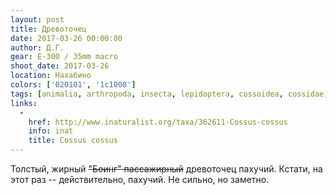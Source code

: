 ```yaml
---
layout: post
title: Древоточец
date: 2017-03-26 00:00:00
author: Д.Г.
gear: E-300 / 35mm macro
shoot_date: 2017-03-26
location: Нахабино
colors: ['020101', '1c1008']
tags: [animalia, arthropoda, insecta, lepidoptera, cossoidea, cossidae, cossus, cossus cossus]
links:
  -
    href: http://www.inaturalist.org/taxa/362611-Cossus-cossus
    info: inat
    title: Cossus cossus
---
```


Толстый, жирный <del>"Боинг" пассажирный</del> древоточец пахучий. Кстати, на этот раз -- действительно, пахучий. Не сильно, но заметно.
